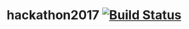 # hackathon2017 [![Build Status](https://travis-ci.org/lopezezequiel/hackathon2017.svg?branch=master)](https://travis-ci.org/lopezezequiel/hackathon2017)
